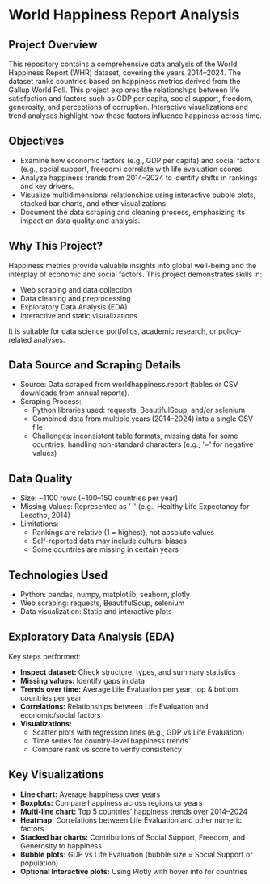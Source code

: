 # World Happiness Report Analysis

## Project Overview

This repository contains a comprehensive data analysis of the World Happiness Report (WHR) dataset, covering the years 2014–2024. The dataset ranks countries based on happiness metrics derived from the Gallup World Poll. This project explores the relationships between life satisfaction and factors such as GDP per capita, social support, freedom, generosity, and perceptions of corruption. Interactive visualizations and trend analyses highlight how these factors influence happiness across time.

## Objectives

- Examine how economic factors (e.g., GDP per capita) and social factors (e.g., social support, freedom) correlate with life evaluation scores.
- Analyze happiness trends from 2014–2024 to identify shifts in rankings and key drivers.
- Visualize multidimensional relationships using interactive bubble plots, stacked bar charts, and other visualizations.
- Document the data scraping and cleaning process, emphasizing its impact on data quality and analysis.

## Why This Project?

Happiness metrics provide valuable insights into global well-being and the interplay of economic and social factors. This project demonstrates skills in:

- Web scraping and data collection
- Data cleaning and preprocessing
- Exploratory Data Analysis (EDA)
- Interactive and static visualizations

It is suitable for data science portfolios, academic research, or policy-related analyses.

## Data Source and Scraping Details

- Source: Data scraped from worldhappiness.report (tables or CSV downloads from annual reports).
- Scraping Process:
    - Python libraries used: requests, BeautifulSoup, and/or selenium
    - Combined data from multiple years (2014–2024) into a single CSV file
    - Challenges: inconsistent table formats, missing data for some countries, handling non-standard characters (e.g., '−' for negative values)
 
## Data Quality

- Size: ~1100 rows (~100–150 countries per year)
- Missing Values: Represented as '-' (e.g., Healthy Life Expectancy for Lesotho, 2014)
- Limitations:
    - Rankings are relative (1 = highest), not absolute values
    - Self-reported data may include cultural biases
    - Some countries are missing in certain years
## Technologies Used

- Python: pandas, numpy, matplotlib, seaborn, plotly
- Web scraping: requests, BeautifulSoup, selenium
- Data visualization: Static and interactive plots

## Exploratory Data Analysis (EDA)

Key steps performed:

- **Inspect dataset:** Check structure, types, and summary statistics  
- **Missing values:** Identify gaps in data  
- **Trends over time:** Average Life Evaluation per year; top & bottom countries per year  
- **Correlations:** Relationships between Life Evaluation and economic/social factors  
- **Visualizations:**  
    - Scatter plots with regression lines (e.g., GDP vs Life Evaluation)  
    - Time series for country-level happiness trends  
    - Compare rank vs score to verify consistency

## Key Visualizations

- **Line chart:** Average happiness over years  
- **Boxplots:** Compare happiness across regions or years  
- **Multi-line chart:** Top 5 countries’ happiness trends over 2014–2024  
- **Heatmap:** Correlations between Life Evaluation and other numeric factors  
- **Stacked bar charts:** Contributions of Social Support, Freedom, and Generosity to happiness  
- **Bubble plots:** GDP vs Life Evaluation (bubble size = Social Support or population)  
- **Optional Interactive plots:** Using Plotly with hover info for countries
